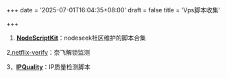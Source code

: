 +++
date = '2025-07-01T16:04:35+08:00'
draft = false
title = 'Vps脚本收集'

+++









1. **[NodeScriptKit](https://github.com/NodeSeekDev/NodeScriptKit)**：nodeseek社区维护的脚本合集





2,[netflix-verify](https://github.com/sjlleo/netflix-verify)：奈飞解锁监测





3，**[IPQuality](https://github.com/xykt/IPQuality)**：IP质量检测脚本